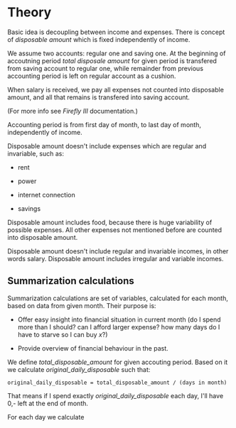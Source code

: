 Theory
======

Basic idea is decoupling between income and expenses. There is concept of *disposable amount* which is fixed independently of income.

We assume two accounts: regular one and saving one. At the beginning of accoutning period *total disposale amount* for given period is transfered from saving account to regular one, while remainder from previous accounting period is left on regular account as a cushion.

When salary is received, we pay all expenses not counted into disposable amount, and all that remains is transfered into saving account.

(For more info see *Firefly III* documentation.)

Accounting period is from first day of month, to last day of month, independently of income.

Disposable amount doesn't include expenses which are regular and invariable, such as:

- rent

- power

- internet connection

- savings

Disposable amount includes food, because there is huge variability of possible expenses. All other expenses not mentioned before are counted into disposable amount.

Disposable amount doesn't include regular and invariable incomes, in other words salary. Disposable amount includes irregular and variable incomes.

Summarization calculations
--------------------------

Summarization calculations are set of variables, calculated for each month, based on data from given month. Their purpose is:

- Offer easy insight into financial situation in current month (do I spend more than I should? can I afford larger expense? how many days do I have to starve so I can buy *x*?)

- Provide overview of financial behaviour in the past.

We define *total_disposable_amount* for given accouting period. Based on it we calculate *original_daily_disposable* such that:

    original_daily_disposable = total_disposable_amount / (days in month)

That means if I spend exactly *original_daily_disposable* each day, I'll have 0,- left at the end of month.

For each day we calculate 